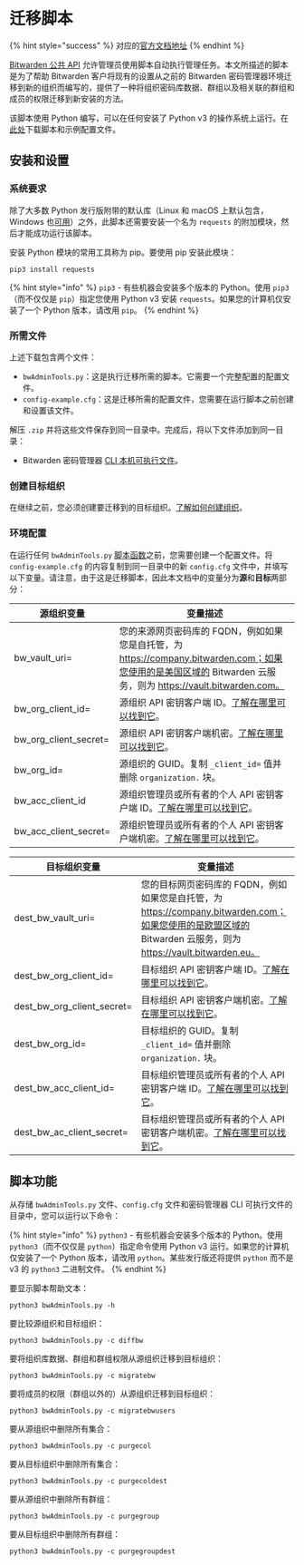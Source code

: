 # 迁移脚本

{% hint style="success" %}
对应的[官方文档地址](https://bitwarden.com/help/migration-script/)
{% endhint %}

[Bitwarden 公共 API](../organizations/bitwarden-public-api.md) 允许管理员使用脚本自动执行管理任务。本文所描述的脚本是为了帮助 Bitwarden 客户将现有的设置从之前的 Bitwarden 密码管理器环境迁移到新的组织而编写的，提供了一种将组织密码库数据、群组以及相关联的群组和成员的权限迁移到新安装的方法。

该脚本使用 Python 编写，可以在任何安装了 Python v3 的操作系统上运行。在[此处](https://assets.ctfassets.net/7rncvj1f8mw7/76zQs7igKMkSy7W2lpgbGv/645d32aef0a13268b322a03ee4324592/bwAdminTools.zip)下载脚本和示例配置文件。

## 安装和设置 <a href="#installation-and-setup" id="installation-and-setup"></a>

### 系统要求 <a href="#system-requirements" id="system-requirements"></a>

除了大多数 Python 发行版附带的默认库（Linux 和 macOS 上默认包含，Windows 也[可用](https://www.python.org/downloads/windows/)）之外，此脚本还需要安装一个名为 `requests` 的附加模块，然后才能成功运行该脚本。

安装 Python 模块的常用工具称为 pip。要使用 pip 安装此模块：

```
pip3 install requests
```

{% hint style="info" %}
`pip3` - 有些机器会安装多个版本的 Python。使用 `pip3`（而不仅仅是 `pip`）指定您使用 Python v3 安装 `requests`。如果您的计算机仅安装了一个 Python 版本，请改用 `pip`。
{% endhint %}

### 所需文件 <a href="#required-files" id="required-files"></a>

上述下载包含两个文件：

* `bwAdminTools.py`：这是执行迁移所需的脚本。它需要一个完整配置的配置文件。
* `config-example.cfg`：这是迁移所需的配置文件，您需要在运行脚本之前创建和设置该文件。

解压 `.zip` 并将这些文件保存到同一目录中。完成后，将以下文件添加到同一目录：

* Bitwarden 密码管理器 [CLI 本机可执行文件](../password-manager/developer-tools/password-manager-cli.md#download-and-install)。

### 创建目标组织 <a href="#create-destination-organization" id="create-destination-organization"></a>

在继续之前，您必须创建要迁移到的目标组织。[了解如何创建组织](../organizations/organizations.md#create-an-organization)。

### 环境配置 <a href="#environment-configuration" id="environment-configuration"></a>

在运行任何 `bwAdminTools.py` [脚本函数](migration-script.md#script-functions)之前，您需要创建一个配置文件。将 `config-example.cfg` 的内容复制到同一目录中的新 `config.cfg` 文件中，并填写以下变量。请注意，由于这是迁移脚本，因此本文档中的变量分为**源**和**目标**两部分：

| 源组织变量                    | 变量描述                                                                                                                                               |
| ------------------------ | -------------------------------------------------------------------------------------------------------------------------------------------------- |
| bw\_vault\_uri=          | 您的来源网页密码库的 FQDN，例如如果您是自托管，为 https://company.bitwarden.com；如果您使用的是美国区域的 Bitwarden 云服务，则为 https://vault.bitwarden.com。                               |
| bw\_org\_client\_id=     | 源组织 API 密钥客户端 ID。[了解在哪里可以找到它](../organizations/bitwarden-public-api.md#authentication)。                                                            |
| bw\_org\_client\_secret= | 源组织 API 密钥客户端机密。[了解在哪里可以找到它](../organizations/bitwarden-public-api.md#authentication)。                                                             |
| bw\_org\_id=             | 源组织的 GUID。复制 `_client_id=` 值并删除 `organization.` 块。                                                                                                 |
| bw\_acc\_client\_id      | 源组织管理员或所有者的个人 API 密钥客户端 ID。[了解在哪里可以找到它](../password-manager/developer-tools/personal-api-key-for-cli-authentication.md#get-your-personal-api-key)。 |
| bw\_acc\_client\_secret= | 源组织管理员或所有者的个人 API 密钥客户端机密。[了解在哪里可以找到它](../password-manager/developer-tools/personal-api-key-for-cli-authentication.md#get-your-personal-api-key)。  |

| 目标组织变量                         | 变量描述                                                                                                                                                |
| ------------------------------ | --------------------------------------------------------------------------------------------------------------------------------------------------- |
| dest\_bw\_vault\_uri=          | 您的目标网页密码库的 FQDN，例如如果您是自托管，为 https://company.bitwarden.com；如果您使用的是欧盟区域的 Bitwarden 云服务，则为 https://vault.bitwarden.eu。                                 |
| dest\_bw\_org\_client\_id=     | 目标组织 API 密钥客户端 ID。[了解在哪里可以找到它](../organizations/bitwarden-public-api.md#authentication)。                                                            |
| dest\_bw\_org\_client\_secret= | 目标组织 API 密钥客户端机密。[了解在哪里可以找到它](../organizations/bitwarden-public-api.md#authentication)。                                                             |
| dest\_bw\_org\_id=             | 目标组织的 GUID。复制 `_client_id=` 值并删除 `organization.` 块。                                                                                                 |
| dest\_bw\_acc\_client\_id=     | 目标组织管理员或所有者的个人 API 密钥客户端 ID。[了解在哪里可以找到它](../password-manager/developer-tools/personal-api-key-for-cli-authentication.md#get-your-personal-api-key)。 |
| dest\_bw\_ac\_client\_secret=  | 目标组织管理员或所有者的个人 API 密钥客户端机密。[了解在哪里可以找到它](../password-manager/developer-tools/personal-api-key-for-cli-authentication.md#get-your-personal-api-key)。  |

## 脚本功能 <a href="#script-functions" id="script-functions"></a>

从存储 `bwAdminTools.py` 文件、`config.cfg` 文件和密码管理器 CLI 可执行文件的目录中，您可以运行以下命令：

{% hint style="info" %}
`python3` - 有些机器会安装多个版本的 Python。使用 `python3`（而不仅仅是 `python`）指定命令使用 Python v3 运行。如果您的计算机仅安装了一个 Python 版本，请改用 `python`。某些发行版还将提供 `python` 而不是 v3 的 `python3` 二进制文件。
{% endhint %}

要显示脚本帮助文本：

```
python3 bwAdminTools.py -h
```

要比较源组织和目标组织：

```
python3 bwAdminTools.py -c diffbw
```

要将组织库数据、群组和群组权限从源组织迁移到目标组织：

```
python3 bwAdminTools.py -c migratebw
```

要将成员的权限（群组以外的）从源组织迁移到目标组织：

```
python3 bwAdminTools.py -c migratebwusers
```

要从源组织中删除所有集合：

```
python3 bwAdminTools.py -c purgecol
```

要从目标组织中删除所有集合：

```
python3 bwAdminTools.py -c purgecoldest
```

要从源组织中删除所有群组：

```
python3 bwAdminTools.py -c purgegroup
```

要从目标组织中删除所有群组：

```
python3 bwAdminTools.py -c purgegroupdest
```
